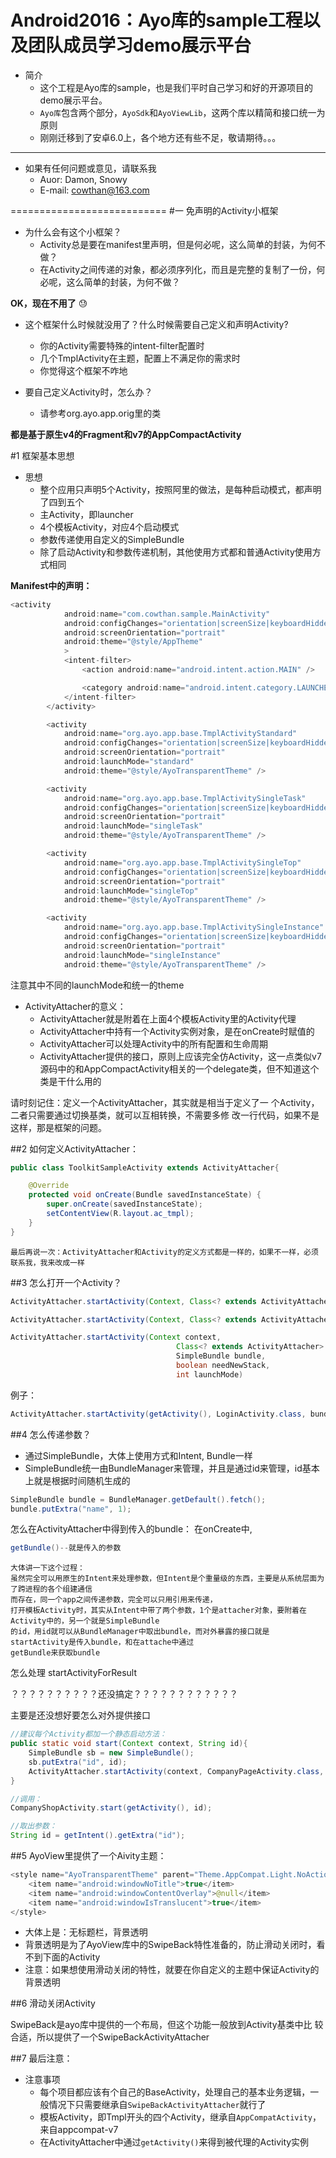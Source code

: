 Android2016：Ayo库的sample工程以及团队成员学习demo展示平台
===========================
* 简介
    * 这个工程是Ayo库的sample，也是我们平时自己学习和好的开源项目的demo展示平台。
    * `Ayo库`包含两个部分，`AyoSdk`和`AyoViewLib`，这两个库以精简和接口统一为原则
    * 刚刚迁移到了安卓6.0上，各个地方还有些不足，敬请期待。。。

****
* 如果有任何问题或意见，请联系我
    * Auor: Damon, Snowy
    * E-mail: cowthan@163.com

===========================
#一 免声明的Activity小框架

* 为什么会有这个小框架？
    * Activity总是要在manifest里声明，但是何必呢，这么简单的封装，为何不做？
    * 在Activity之间传递的对象，都必须序列化，而且是完整的复制了一份，何必呢，这么简单的封装，为何不做？

__OK，现在不用了__ :sweat: 


* 这个框架什么时候就没用了？什么时候需要自己定义和声明Activity?
    * 你的Activity需要特殊的intent-filter配置时
    * 几个TmplActivity在主题，配置上不满足你的需求时
    * 你觉得这个框架不咋地
   
* 要自己定义Activity时，怎么办？
    * 请参考org.ayo.app.orig里的类
    
__都是基于原生v4的Fragment和v7的AppCompactActivity__


#1 框架基本思想

* 思想
    * 整个应用只声明5个Activity，按照阿里的做法，是每种启动模式，都声明了四到五个
    * 主Activity，即launcher
    * 4个模板Activity，对应4个启动模式
    * 参数传递使用自定义的SimpleBundle
    * 除了启动Activity和参数传递机制，其他使用方式都和普通Activity使用方式相同

__Manifest中的声明：__

```Java
<activity
            android:name="com.cowthan.sample.MainActivity"
            android:configChanges="orientation|screenSize|keyboardHidden|navigation"
            android:screenOrientation="portrait"
            android:theme="@style/AppTheme"
            >
            <intent-filter>
                <action android:name="android.intent.action.MAIN" />

                <category android:name="android.intent.category.LAUNCHER" />
            </intent-filter>
        </activity>

        <activity
            android:name="org.ayo.app.base.TmplActivityStandard"
            android:configChanges="orientation|screenSize|keyboardHidden|navigation"
            android:screenOrientation="portrait"
            android:launchMode="standard"
            android:theme="@style/AyoTransparentTheme" />

        <activity
            android:name="org.ayo.app.base.TmplActivitySingleTask"
            android:configChanges="orientation|screenSize|keyboardHidden|navigation"
            android:screenOrientation="portrait"
            android:launchMode="singleTask"
            android:theme="@style/AyoTransparentTheme" />

        <activity
            android:name="org.ayo.app.base.TmplActivitySingleTop"
            android:configChanges="orientation|screenSize|keyboardHidden|navigation"
            android:screenOrientation="portrait"
            android:launchMode="singleTop"
            android:theme="@style/AyoTransparentTheme" />

        <activity
            android:name="org.ayo.app.base.TmplActivitySingleInstance"
            android:configChanges="orientation|screenSize|keyboardHidden|navigation"
            android:screenOrientation="portrait"
            android:launchMode="singleInstance"
            android:theme="@style/AyoTransparentTheme" />
```
注意其中不同的launchMode和统一的theme

* ActivityAttacher的意义：
    * ActivityAttacher就是附着在上面4个模板Activity里的Activity代理
    * ActivityAttacher中持有一个Activity实例对象，是在onCreate时赋值的
    * ActivityAttacher可以处理Activity中的所有配置和生命周期
    * ActivityAttacher提供的接口，原则上应该完全仿Activity，这一点类似v7源码中的和AppCompactActivity相关的一个delegate类，但不知道这个类是干什么用的  


请时刻记住：定义一个ActivityAttacher，其实就是相当于定义了一
个Activity，二者只需要通过切换基类，就可以互相转换，不需要多修
改一行代码，如果不是这样，那是框架的问题。

##2 如何定义ActivityAttacher：

```Java
public class ToolkitSampleActivity extends ActivityAttacher{

    @Override
    protected void onCreate(Bundle savedInstanceState) {
        super.onCreate(savedInstanceState);
        setContentView(R.layout.ac_tmpl);
    }
}
```
    最后再说一次：ActivityAttacher和Activity的定义方式都是一样的，如果不一样，必须联系我，我来改成一样

##3 怎么打开一个Activity？
```Java
ActivityAttacher.startActivity(Context, Class<? extends ActivityAttacher> attacherClazz )

ActivityAttacher.startActivity(Context, Class<? extends ActivityAttacher> attacherClazz, SimpleBundle bundle)

ActivityAttacher.startActivity(Context context,
                                     Class<? extends ActivityAttacher> attacherClazz,
                                     SimpleBundle bundle,
                                     boolean needNewStack,
                                     int launchMode)
```
例子：
```Java
ActivityAttacher.startActivity(getActivity(), LoginActivity.class, bundle);
```

##4 怎么传递参数？

* 通过SimpleBundle，大体上使用方式和Intent, Bundle一样
* SimpleBundle统一由BundleManager来管理，并且是通过id来管理，id基本上就是根据时间随机生成的 

```Java
SimpleBundle bundle = BundleManager.getDefault().fetch();
bundle.putExtra("name", 1);
```
 怎么在ActivityAttacher中得到传入的bundle： 在onCreate中,
 ```Java
 getBundle()--就是传入的参数
 ```

    大体讲一下这个过程：
    虽然完全可以用原生的Intent来处理参数，但Intent是个重量级的东西，主要是从系统层面为了跨进程的各个组建通信
    而存在，同一个app之间传递参数，完全可以只用引用来传递，
    打开模板Activity时，其实从Intent中带了两个参数，1个是attacher对象，要附着在Activity中的，另一个就是SimpleBundle
    的id，用id就可以从BundleManager中取出bundle，而对外暴露的接口就是startActivity是传入bundle，和在attache中通过
    getBundle来获取bundle


怎么处理 startActivityForResult

？？？？？？？？？？还没搞定？？？？？？？？？？？？

主要是还没想好要怎么对外提供接口



```java
//建议每个Activity都加一个静态启动方法：
public static void start(Context context, String id){
    SimpleBundle sb = new SimpleBundle();
    sb.putExtra("id", id);
    ActivityAttacher.startActivity(context, CompanyPageActivity.class, sb);
}

//调用：
CompanyShopActivity.start(getActivity(), id);

//取出参数：
String id = getIntent().getExtra("id");
```

##5 AyoView里提供了一个Aivity主题：
```Java
<style name="AyoTransparentTheme" parent="Theme.AppCompat.Light.NoActionBar">
    <item name="android:windowNoTitle">true</item>
    <item name="android:windowContentOverlay">@null</item>
    <item name="android:windowIsTranslucent">true</item>
</style>
```

* 大体上是：无标题栏，背景透明
* 背景透明是为了AyoView库中的SwipeBack特性准备的，防止滑动关闭时，看不到下面的Activity
* 注意：如果想使用滑动关闭的特性，就要在你自定义的主题中保证Activity的背景透明

##6 滑动关闭Activity

SwipeBack是ayo库中提供的一个布局，但这个功能一般放到Activity基类中比
较合适，所以提供了一个SwipeBackActivityAttacher


##7 最后注意：

* 注意事项
    * 每个项目都应该有个自己的BaseActivity，处理自己的基本业务逻辑，一般情况下只需要继承自`SwipeBackActivityAttacher`就行了
    * 模板Activity，即Tmpl开头的四个Activity，继承自`AppCompatActivity`，来自appcompat-v7
    * 在ActivityAttacher中通过`getActivity()`来得到被代理的Activity实例

